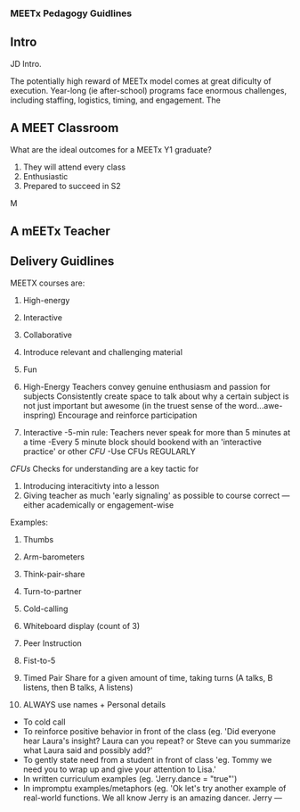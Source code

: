 ### MEETx Pedagogy Guidlines

## Intro

JD Intro.

The potentially high reward of MEETx model comes at great dificulty of execution.  Year-long (ie after-school) programs face enormous challenges, 
including staffing, logistics, timing, and engagement.  The 

## A MEET Classroom
What are the ideal outcomes for a MEETx Y1 graduate?
1. They will attend every class
2. Enthusiastic
3. Prepared to succeed in S2

M

## A mEETx Teacher

## Delivery Guidlines
MEETX courses are:
1. High-energy
2. Interactive
3. Collaborative
4. Introduce relevant and challenging material
5. Fun

1. High-Energy
Teachers convey genuine enthusiasm and passion for subjects
Consistently create space to talk about why a certain subject is not just important but awesome (in the truest sense of the word...awe-inspring)
Encourage and reinforce participation

2. Interactive
-5-min rule: Teachers never speak for more than 5 minutes at a time
-Every 5 minute block should bookend with an 'interactive practice' or other *CFU*
-Use CFUs REGULARLY

*CFUs*
Checks for understanding are a key tactic for 
1. Introducing interacitivty into a lesson
2. Giving teacher as much 'early signaling' as possible to course correct — either academically or engagement-wise

Examples:
1. Thumbs
2. Arm-barometers
3. Think-pair-share
4. Turn-to-partner
5. Cold-calling
6. Whiteboard display (count of 3)
7. Peer Instruction
8. Fist-to-5
9. Timed Pair Share
for a given amount of time, taking turns (A talks, B listens, then B talks, A listens)

3.  ALWAYS use names + Personal details 
  - To cold call
  - To reinforce positive behavior in front of the class (eg. 'Did everyone hear Laura's insight?  Laura can you repeat?  or Steve can you summarize what Laura said and possibly add?'
  - To gently state need from a student in front of class 'eg. Tommy we need you to wrap up and give your attention to Lisa.'
  - In written curriculum examples (eg. 'Jerry.dance = "true"')
  - In impromptu examples/metaphors (eg. 'Ok let's try another example of real-world functions.  We all know Jerry is an amazing dancer.  Jerry — 


